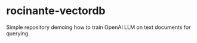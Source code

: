 # rocinante-vectordb
Simple repository demoing how to train OpenAI LLM on text documents for querying.

